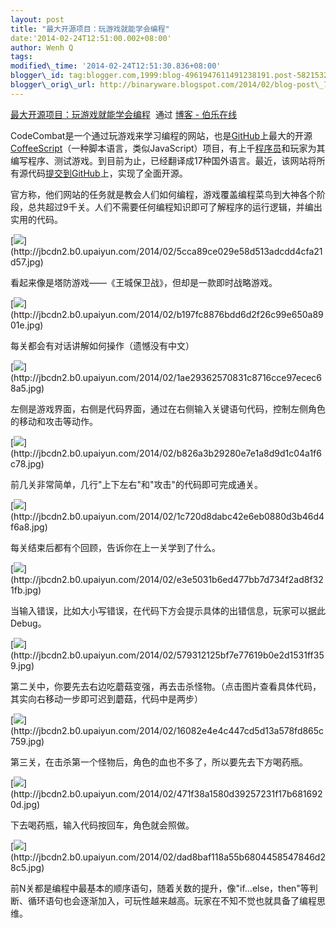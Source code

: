 ```yaml
--- 
layout: post 
title: "最大开源项目：玩游戏就能学会编程" 
date:'2014-02-24T12:51:00.002+08:00' 
author: Wenh Q
tags:
modified\_time: '2014-02-24T12:51:30.836+08:00' 
blogger\_id: tag:blogger.com,1999:blog-4961947611491238191.post-5821532584279679142
blogger\_orig\_url: http://binaryware.blogspot.com/2014/02/blog-post\_746.html
---
```

[最大开源项目：玩游戏就能学会编程](http://blog.jobbole.com/60389/)  通过
[博客 - 伯乐在线](http://blog.jobbole.com/)





CodeCombat是一个通过玩游戏来学习编程的网站，也是[GitHub](http://blog.jobbole.com/6492/)上最大的开源[CoffeeScript](http://blog.jobbole.com/29190)（一种脚本语言，类似JavaScript）项目，有上千[程序员](http://blog.jobbole.com/821/)和玩家为其编写程序、测试游戏。到目前为止，已经翻译成17种国外语言。最近，该网站将所有源代码[提交到GitHub](https://github.com/codecombat/codecombat)上，实现了全面开源。



官方称，他们网站的任务就是教会人们如何编程，游戏覆盖编程菜鸟到大神各个阶段，总共超过9千关。人们不需要任何编程知识即可了解程序的运行逻辑，并编出实用的代码。



[![](https://images-blogger-opensocial.googleusercontent.com/gadgets/proxy?url=http%3A%2F%2Fjbcdn2.b0.upaiyun.com%2F2014%2F02%2F5cca89ce029e58d513adcdd4cfa21d57.jpg&container=blogger&gadget=a&rewriteMime=image%2F*)](http://jbcdn2.b0.upaiyun.com/2014/02/5cca89ce029e58d513adcdd4cfa21d57.jpg)



看起来像是塔防游戏——《王城保卫战》，但却是一款即时战略游戏。



[![](https://images-blogger-opensocial.googleusercontent.com/gadgets/proxy?url=http%3A%2F%2Fjbcdn2.b0.upaiyun.com%2F2014%2F02%2Fb197fc8876bdd6d2f26c99e650a8901e.jpg&container=blogger&gadget=a&rewriteMime=image%2F*)](http://jbcdn2.b0.upaiyun.com/2014/02/b197fc8876bdd6d2f26c99e650a8901e.jpg)



每关都会有对话讲解如何操作（遗憾没有中文）



[![](https://images-blogger-opensocial.googleusercontent.com/gadgets/proxy?url=http%3A%2F%2Fjbcdn2.b0.upaiyun.com%2F2014%2F02%2F1ae29362570831c8716cce97ecec68a5.jpg&container=blogger&gadget=a&rewriteMime=image%2F*)](http://jbcdn2.b0.upaiyun.com/2014/02/1ae29362570831c8716cce97ecec68a5.jpg)



左侧是游戏界面，右侧是代码界面，通过在右侧输入关键语句代码，控制左侧角色的移动和攻击等动作。



[![](https://images-blogger-opensocial.googleusercontent.com/gadgets/proxy?url=http%3A%2F%2Fjbcdn2.b0.upaiyun.com%2F2014%2F02%2Fb826a3b29280e7e1a8d9d1c04a1f6c78.jpg&container=blogger&gadget=a&rewriteMime=image%2F*)](http://jbcdn2.b0.upaiyun.com/2014/02/b826a3b29280e7e1a8d9d1c04a1f6c78.jpg)



前几关非常简单，几行"上下左右"和"攻击"的代码即可完成通关。



[![](https://images-blogger-opensocial.googleusercontent.com/gadgets/proxy?url=http%3A%2F%2Fjbcdn2.b0.upaiyun.com%2F2014%2F02%2F1c720d8dabc42e6eb0880d3b46d4f6a8.jpg&container=blogger&gadget=a&rewriteMime=image%2F*)](http://jbcdn2.b0.upaiyun.com/2014/02/1c720d8dabc42e6eb0880d3b46d4f6a8.jpg)



每关结束后都有个回顾，告诉你在上一关学到了什么。



[![](https://images-blogger-opensocial.googleusercontent.com/gadgets/proxy?url=http%3A%2F%2Fjbcdn2.b0.upaiyun.com%2F2014%2F02%2Fe3e5031b6ed477bb7d734f2ad8f321fb.jpg&container=blogger&gadget=a&rewriteMime=image%2F*)](http://jbcdn2.b0.upaiyun.com/2014/02/e3e5031b6ed477bb7d734f2ad8f321fb.jpg)



当输入错误，比如大小写错误，在代码下方会提示具体的出错信息，玩家可以据此Debug。



[![](https://images-blogger-opensocial.googleusercontent.com/gadgets/proxy?url=http%3A%2F%2Fjbcdn2.b0.upaiyun.com%2F2014%2F02%2F579312125bf7e77619b0e2d1531ff359.jpg&container=blogger&gadget=a&rewriteMime=image%2F*)](http://jbcdn2.b0.upaiyun.com/2014/02/579312125bf7e77619b0e2d1531ff359.jpg)



第二关中，你要先去右边吃蘑菇变强，再去击杀怪物。（点击图片查看具体代码，其实向右移动一步即可迟到蘑菇，代码中是两步）



[![](https://images-blogger-opensocial.googleusercontent.com/gadgets/proxy?url=http%3A%2F%2Fjbcdn2.b0.upaiyun.com%2F2014%2F02%2F16082e4e4c447cd5d13a578fd865c759.jpg&container=blogger&gadget=a&rewriteMime=image%2F*)](http://jbcdn2.b0.upaiyun.com/2014/02/16082e4e4c447cd5d13a578fd865c759.jpg)



第三关，在击杀第一个怪物后，角色的血也不多了，所以要先去下方喝药瓶。



[![](https://images-blogger-opensocial.googleusercontent.com/gadgets/proxy?url=http%3A%2F%2Fjbcdn2.b0.upaiyun.com%2F2014%2F02%2F471f38a1580d39257231f17b6816920d.jpg&container=blogger&gadget=a&rewriteMime=image%2F*)](http://jbcdn2.b0.upaiyun.com/2014/02/471f38a1580d39257231f17b6816920d.jpg)



下去喝药瓶，输入代码按回车，角色就会照做。



[![](https://images-blogger-opensocial.googleusercontent.com/gadgets/proxy?url=http%3A%2F%2Fjbcdn2.b0.upaiyun.com%2F2014%2F02%2Fdad8baf118a55b6804458547846d28c5.jpg&container=blogger&gadget=a&rewriteMime=image%2F*)](http://jbcdn2.b0.upaiyun.com/2014/02/dad8baf118a55b6804458547846d28c5.jpg)



前N关都是编程中最基本的顺序语句，随着关数的提升，像"if…else，then"等判断、循环语句也会逐渐加入，可玩性越来越高。玩家在不知不觉也就具备了编程思维。
